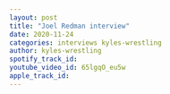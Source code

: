```yaml
---
layout: post
title: "Joel Redman interview"
date: 2020-11-24
categories: interviews kyles-wrestling
author: kyles-wrestling
spotify_track_id: 
youtube_video_id: 65lgqO_eu5w
apple_track_id: 
---
```


